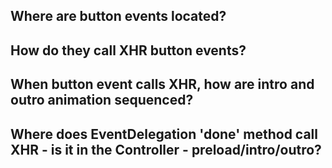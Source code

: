 ## Where are button events located?

## How do they call XHR button events?

## When button event calls XHR, how are intro and outro animation sequenced?

## Where does EventDelegation 'done' method call XHR - is it in the Controller - preload/intro/outro?
